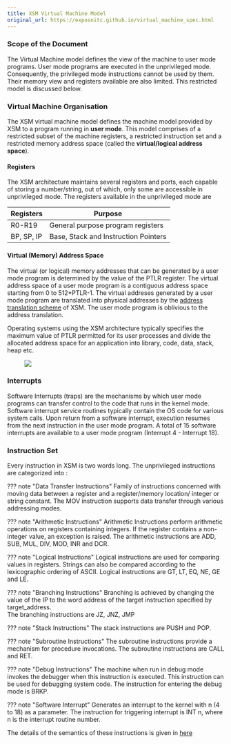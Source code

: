 ```yaml
---
title: XSM Virtual Machine Model
original_url: https://exposnitc.github.io/virtual_machine_spec.html
---
```


### Scope of the Document
 
The Virtual Machine model defines the view of the machine to user mode programs. User mode programs are executed in the unprivileged mode.  Consequently,  the privileged mode instructions cannot be used by them. Their memory view and registers available are also limited.  This restricted model is discussed below.

### Virtual Machine Organisation

The XSM virtual machine model defines the machine model provided by XSM to a program running in <b>user mode</b>. This model comprises of a restricted subset of the machine registers, a restricted instruction set and a restricted memory address space (called the <b>virtual/logical address space</b>). 


#### Registers
The XSM architecture maintains several registers and ports, each capable of storing a number/string, out of which, only some are accessible in unprivileged mode.  The registers available in the unprivileged mode are

| Registers  | Purpose                              |
| ---------- | ------------------------------------ |
| R0-R19     | General purpose program registers    |
| BP, SP, IP | Base, Stack and Instruction Pointers |

#### Virtual (Memory) Address Space

The virtual (or logical) memory addresses that can be generated by a user mode program is determined by the value
of the PTLR register.  The virtual address space of a user mode program is a contiguous address space starting from
0 to 512*PTLR-1. The virtual addreses generated by a user mode program are translated into physical addresses by the <a href="../arch_spec-files/paging_hardware.html" target="_blank">address translation scheme</a> of XSM. The user mode program is oblivious to the address translation.

Operating systems using the XSM architecture typically specifies the maximum value of PTLR permitted
for its user processes and divide the allocated address space for an application into library, code,
data, stack, heap etc.

<figure>
    <img src="https://exposnitc.github.io/img/addr_transln.png">
</figure>

### Interrupts

<p>Software Interrupts (traps) are the mechanisms by which user mode programs can transfer control to the code that runs in the kernel mode. Software interrupt service routines typically contain the OS code for various system calls. Upon return from a software interrupt, execution resumes from the next instruction in the user mode program. A total of 15 software interrupts are available to a user mode program (Interrupt 4 - Interrupt 18).</p>

### Instruction Set
Every instruction in XSM is two words long.  The unprivileged instructions are categorized into :

??? note "Data Transfer Instructions"
    Family of instructions concerned with moving data between a register and a register/memory location/ integer or string constant. The MOV instruction supports data transfer through various addressing modes.

??? note "Arithmetic Instructions"
    Arithmetic Instructions perform arithmetic operations on registers containing integers. If the register contains a non-integer value, an exception is raised. The arithmetic instructions are ADD, SUB, MUL, DIV, MOD, INR and DCR.

??? note "Logical Instructions"
    Logical instructions are used for comparing values in registers. Strings can also be compared according to the lexicographic ordering of ASCII. Logical instructions are GT, LT, EQ, NE, GE and LE.

??? note "Branching Instructions"
    Branching is achieved by changing the value of the IP to the word address of the target instruction specified by target_address.    
    The branching instructions are JZ, JNZ, JMP

??? note "Stack Instructions"
    The stack instructions are PUSH and POP.

??? note "Subroutine Instructions"
    The subroutine instructions provide a mechanism for procedure invocations. The subroutine instructions are CALL and RET.

??? note "Debug Instructions"
    The machine when run in debug mode invokes the debugger when this instruction is executed. This instruction can be used for debugging system code. The instruction for entering the debug mode is BRKP.

??? note "Software Interrupt"
    Generates an interrupt to the kernel with n (4 to 18) as a parameter. The instruction for triggering interrupt is INT n, where n is the interrupt routine number.

The details of the semantics of these instructions is given in [here](https://exposnitc.github.io/arch_spec-files/instruction_set.html)
